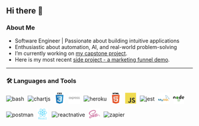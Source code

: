 ## Hi there 👋

### About Me 

- Software Engineer | Passionate about building intuitive applications
- Enthusiastic about automation, AI, and real-world problem-solving
- I’m currently working on [my capstone project](https://github.com/cecilialeung05/capstone-project).
- Here is my most recent [side project - a marketing funnel demo](https://github.com/cecilialeung05/marketing-funnel-demo).

---
### 🛠 Languages and Tools
<p style="display: flex; gap: 10px; flex-wrap: wrap; align-items: center;">
  <a href="https://www.gnu.org/software/bash/" target="_blank" style="text-decoration: none; border-bottom: none;">
    <img src="https://www.vectorlogo.zone/logos/gnu_bash/gnu_bash-icon.svg" alt="bash" width="30" height="30"/>
  </a>
  <a href="https://www.chartjs.org" target="_blank" style="text-decoration: none; border-bottom: none;">
    <img src="https://www.chartjs.org/media/logo-title.svg" alt="chartjs" width="30" height="30"/>
  </a>
  <a href="https://www.w3schools.com/css/" target="_blank" style="text-decoration: none; border-bottom: none;">
    <img src="https://raw.githubusercontent.com/devicons/devicon/master/icons/css3/css3-original-wordmark.svg" alt="css3" width="30" height="30"/>
  </a>
  <a href="https://expressjs.com" target="_blank" style="text-decoration: none; border-bottom: none;">
    <img src="https://raw.githubusercontent.com/devicons/devicon/master/icons/express/express-original-wordmark.svg" alt="express" width="30" height="30"/>
  </a>
  <a href="https://heroku.com" target="_blank" style="text-decoration: none; border-bottom: none;">
    <img src="https://www.vectorlogo.zone/logos/heroku/heroku-icon.svg" alt="heroku" width="30" height="30"/>
  </a>
  <a href="https://www.w3.org/html/" target="_blank" style="text-decoration: none; border-bottom: none;">
    <img src="https://raw.githubusercontent.com/devicons/devicon/master/icons/html5/html5-original-wordmark.svg" alt="html5" width="30" height="30"/>
  </a>
  <a href="https://developer.mozilla.org/en-US/docs/Web/JavaScript" target="_blank" style="text-decoration: none; border-bottom: none;">
    <img src="https://raw.githubusercontent.com/devicons/devicon/master/icons/javascript/javascript-original.svg" alt="javascript" width="30" height="30"/>
  </a>
  <a href="https://jestjs.io" target="_blank" style="text-decoration: none; border-bottom: none;">
    <img src="https://www.vectorlogo.zone/logos/jestjsio/jestjsio-icon.svg" alt="jest" width="30" height="30"/>
  </a>
  <a href="https://www.mysql.com/" target="_blank" style="text-decoration: none; border-bottom: none;">
    <img src="https://raw.githubusercontent.com/devicons/devicon/master/icons/mysql/mysql-original-wordmark.svg" alt="mysql" width="30" height="30"/>
  </a>
  <a href="https://nodejs.org" target="_blank" style="text-decoration: none; border-bottom: none;">
    <img src="https://raw.githubusercontent.com/devicons/devicon/master/icons/nodejs/nodejs-original-wordmark.svg" alt="nodejs" width="30" height="30"/>
  </a>
  <a href="https://postman.com" target="_blank" style="text-decoration: none; border-bottom: none;">
    <img src="https://www.vectorlogo.zone/logos/getpostman/getpostman-icon.svg" alt="postman" width="30" height="30"/>
  </a>
  <a href="https://reactjs.org/" target="_blank" style="text-decoration: none; border-bottom: none;">
    <img src="https://raw.githubusercontent.com/devicons/devicon/master/icons/react/react-original-wordmark.svg" alt="react" width="30" height="30"/>
  </a>
  <a href="https://reactnative.dev/" target="_blank" style="text-decoration: none; border-bottom: none;">
    <img src="https://reactnative.dev/img/header_logo.svg" alt="reactnative" width="30" height="30"/>
  </a>
  <a href="https://sass-lang.com" target="_blank" style="text-decoration: none; border-bottom: none;">
    <img src="https://raw.githubusercontent.com/devicons/devicon/master/icons/sass/sass-original.svg" alt="sass" width="30" height="30"/>
  </a>
  <a href="https://zapier.com" target="_blank" style="text-decoration: none; border-bottom: none;">
    <img src="https://www.vectorlogo.zone/logos/zapier/zapier-icon.svg" alt="zapier" width="30" height="30"/>
  </a>
</p>
